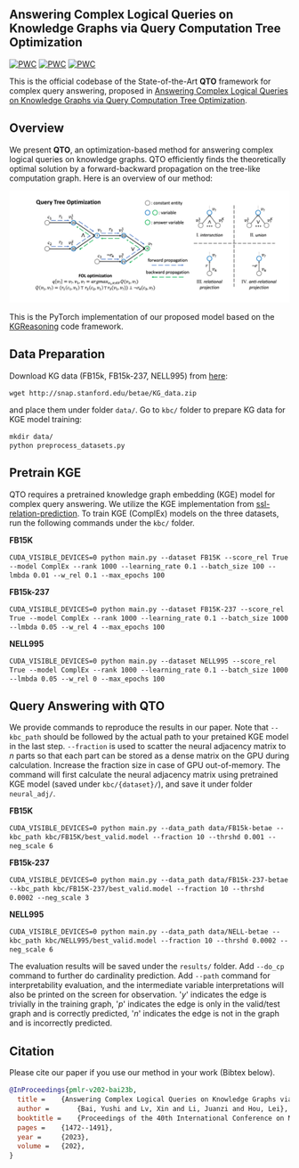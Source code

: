 ## Answering Complex Logical Queries on Knowledge Graphs via Query Computation Tree Optimization
[![PWC](https://img.shields.io/endpoint.svg?url=https://paperswithcode.com/badge/answering-complex-logical-queries-on/complex-query-answering-on-fb15k)](https://paperswithcode.com/sota/complex-query-answering-on-fb15k?p=answering-complex-logical-queries-on)
[![PWC](https://img.shields.io/endpoint.svg?url=https://paperswithcode.com/badge/answering-complex-logical-queries-on/complex-query-answering-on-fb15k-237)](https://paperswithcode.com/sota/complex-query-answering-on-fb15k-237?p=answering-complex-logical-queries-on)
[![PWC](https://img.shields.io/endpoint.svg?url=https://paperswithcode.com/badge/answering-complex-logical-queries-on/complex-query-answering-on-nell-995)](https://paperswithcode.com/sota/complex-query-answering-on-nell-995?p=answering-complex-logical-queries-on)

This is the official codebase of the State-of-the-Art **QTO** framework for complex query answering, proposed in [Answering Complex Logical Queries on Knowledge Graphs via Query Computation Tree Optimization](https://arxiv.org/abs/2212.09567).

## Overview
We present **QTO**, an optimization-based method for answering complex logical queries on knowledge graphs. QTO efficiently finds the theoretically optimal solution by a forward-backward propagation on the tree-like computation graph. Here is an overview of our method:

![](figs/model.png)

This is the PyTorch implementation of our proposed model based on the [KGReasoning](https://github.com/snap-stanford/KGReasoning) code framework.

## Data Preparation
Download KG data (FB15k, FB15k-237, NELL995) from [here](http://snap.stanford.edu/betae/KG_data.zip):
```
wget http://snap.stanford.edu/betae/KG_data.zip
```
and place them under folder `data/`. Go to `kbc/` folder to prepare KG data for KGE model training:
```
mkdir data/
python preprocess_datasets.py
```

## Pretrain KGE
QTO requires a pretrained knowledge graph embedding (KGE) model for complex query answering. We utilize the KGE implementation from [ssl-relation-prediction](https://github.com/facebookresearch/ssl-relation-prediction).
To train KGE (ComplEx) models on the three datasets, run the following commands under the `kbc/` folder.

**FB15K**
```
CUDA_VISIBLE_DEVICES=0 python main.py --dataset FB15K --score_rel True --model ComplEx --rank 1000 --learning_rate 0.1 --batch_size 100 --lmbda 0.01 --w_rel 0.1 --max_epochs 100
```
**FB15k-237**
```
CUDA_VISIBLE_DEVICES=0 python main.py --dataset FB15K-237 --score_rel True --model ComplEx --rank 1000 --learning_rate 0.1 --batch_size 1000 --lmbda 0.05 --w_rel 4 --max_epochs 100
```
**NELL995**
```
CUDA_VISIBLE_DEVICES=0 python main.py --dataset NELL995 --score_rel True --model ComplEx --rank 1000 --learning_rate 0.1 --batch_size 1000 --lmbda 0.05 --w_rel 0 --max_epochs 100
```

## Query Answering with QTO
We provide commands to reproduce the results in our paper. Note that `--kbc_path` should be followed by the actual path to your pretained KGE model in the last step. `--fraction` is used to scatter the neural adjacency matrix to $n$ parts so that each part can be stored as a dense matrix on the GPU during calculation. Increase the fraction size in case of GPU out-of-memory.
The command will first calculate the neural adjacency matrix using pretrained KGE model (saved under `kbc/{dataset}/`), and save it under folder `neural_adj/`.

**FB15K**
```
CUDA_VISIBLE_DEVICES=0 python main.py --data_path data/FB15k-betae --kbc_path kbc/FB15K/best_valid.model --fraction 10 --thrshd 0.001 --neg_scale 6 
```
**FB15k-237**
```
CUDA_VISIBLE_DEVICES=0 python main.py --data_path data/FB15k-237-betae --kbc_path kbc/FB15K-237/best_valid.model --fraction 10 --thrshd 0.0002 --neg_scale 3
```
**NELL995**
```
CUDA_VISIBLE_DEVICES=0 python main.py --data_path data/NELL-betae --kbc_path kbc/NELL995/best_valid.model --fraction 10 --thrshd 0.0002 --neg_scale 6
```
The evaluation results will be saved under the `results/` folder. Add `--do_cp` command to further do cardinality prediction. Add `--path` command for interpretability evaluation, and the intermediate variable interpretations will also be printed on the screen for observation. '*y*' indicates the edge is trivially in the training graph, '*p*' indicates the edge is only in the valid/test graph and is correctly predicted, '*n*' indicates the edge is not in the graph and is incorrectly predicted.

## Citation

Please cite our paper if you use our method in your work (Bibtex below).

```bibtex
@InProceedings{pmlr-v202-bai23b,
  title = 	 {Answering Complex Logical Queries on Knowledge Graphs via Query Computation Tree Optimization},
  author =       {Bai, Yushi and Lv, Xin and Li, Juanzi and Hou, Lei},
  booktitle = 	 {Proceedings of the 40th International Conference on Machine Learning},
  pages = 	 {1472--1491},
  year = 	 {2023},
  volume = 	 {202},
}
```
